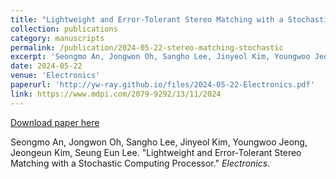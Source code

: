 ```yaml
---
title: "Lightweight and Error‑Tolerant Stereo Matching with a Stochastic Computing Processor"
collection: publications
category: manuscripts
permalink: /publication/2024-05-22-stereo-matching-stochastic
excerpt: 'Seongmo An, Jongwon Oh, Sangho Lee, Jinyeol Kim, Youngwoo Jeong, Jeongeun Kim, Seung Eun Lee. &quot;Lightweight and Error‑Tolerant Stereo Matching with a Stochastic Computing Processor.&quot; <i>Electronics</i>.'
date: 2024-05-22
venue: 'Electronics'
paperurl: 'http://yw-ray.github.io/files/2024-05-22-Electronics.pdf'
link: https://www.mdpi.com/2079-9292/13/11/2024
---
```


<a href='http://yw-ray.github.io/files/2024-05-22-Electronics.pdf'>Download paper here</a>

Seongmo An, Jongwon Oh, Sangho Lee, Jinyeol Kim, Youngwoo Jeong, Jeongeun Kim, Seung Eun Lee. &quot;Lightweight and Error‑Tolerant Stereo Matching with a Stochastic Computing Processor.&quot; <i>Electronics</i>.

